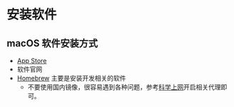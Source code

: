 # 安装软件

## macOS 软件安装方式

- [App Store](https://www.apple.com/app-store/)
- 软件官网
- [Homebrew](https://brew.sh/) 主要是安装开发相关的软件
    - 不要使用国内镜像，很容易遇到各种问题，参考[科学上网](starter/scientific-internet-access.md)开启相关代理即可。